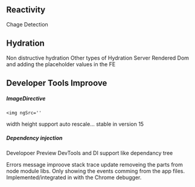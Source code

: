 
## Reactivity 
Chage Detection

## Hydration
Non distructive hydration
Other types of Hydration
Server Rendered Dom and adding the placeholder values in the FE

## Developer Tools Improove

##### ImageDirective 
```
<img ngSrc=''
```
width height support auto rescale...
stable in version 15

##### Dependency injection 
Developoer Preview
DevTools and DI support like dependancy tree

Errors message improove stack trace update removeing the parts from node module libs. Only showing the events comming from the app files.
Implemented/integrated in with the Chrome debugger.